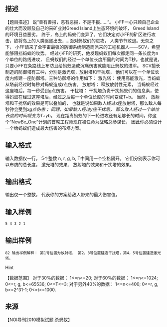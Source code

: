 ## 描述

【题目描述】 说“善有善报，恶有恶报，不是不报……”。 小FF一心只顾自己企业的壮大而没顾及自己的采矿业对Greed Island上生态环境的破坏， Greed Island的环境日益恶劣。 终于，岛上的蚂蚁们变异了，它们决定对小FF的矿区进行攻击，欲将岛上的人类驱逐出去……面对蚂蚁们的进攻， 人类节节败退。无奈之下， 小FF请来了全宇宙最强的防御系统制造商派来的工程机器人——SCV，希望能够阻挡蚂蚁的攻势。 经过小FF的研究，他发现蚂蚁们每次都走同一条长度为n个单位的路线进攻， 且蚂蚁们的经过一个单位长度所需的时间为T秒。也就是说，只要小FF在条路线上布防且给蚂蚁造成沉痛伤害就能阻止蚂蚁的进军。 SCV擅长制造的防御塔有三种，分别是激光塔，放射塔和干扰塔， 他们可以在一个单位长度内修建一座防御塔。三种防御塔的作用如下： 激光塔： 使用高能激光，当蚂蚁从塔前经过时每秒对蚂蚁造成r点伤害。 放射塔： 释放放射性元素， 当蚂蚁经过这座塔后，每一秒受到g点伤害。 干扰塔： 干扰塔负责干扰蚂蚁们的信息素，使得蚂蚁在经过这座塔后，经过之后每一个单位长度的时间变成T+b。 当然， 放射塔和干扰塔的效果是可以叠加的， 也就是说如果敌人经过x座放射塔，那么敌人每秒钟会受到x*g点伤害； 同理，如果敌人经过y座干扰塔， 那么敌人经过一个单位长度的时间将变为T+y*b。 现在距离蚂蚁的下一轮进攻还有足够长的时间，你这个“NewBe_One”计划的首席工程师现在被任命为战略总参谋长， 因此你必须设计一个给蚂蚁们造成最大伤害的布塔方案。 

## 输入格式

输入数据仅一行， 5个整数 n, r, g, b, T中间用一个空格隔开。 它们分别表示你可以布防的总长度， 激光塔的效果、 放射塔的效果和干扰塔的效果。 

## 输出格式

输出仅一个整数， 代表你的方案给敌人带来的最大伤害值。 

## 输入样例

```plaintext
5 4 3 2 1 
```

## 输出样例

```plaintext
82 输出样例解释： 第1号位置为放射塔， 第2，3号位置建造干扰塔，第4，5号位置建造激光塔。
```

Hint

【数据范围】 对于30%的数据： 1<=n<=20; 对于60%的数据： 1<=n<=1024; 0<=r, g, b<=65536; 0<=T<=3; 对于另外40%的数据： 1<=n<=400; 0<=r, g, b<=2^31-1; 0<=t<=1000.

## 来源

【NOI导刊2010模拟试题.杀蚂蚁】


